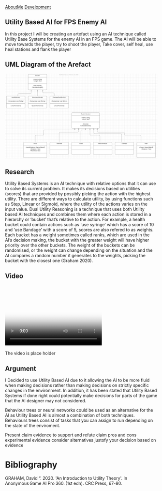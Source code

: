 <a href="https://virtualvortex.github.io/UtilityBaseAI/AboutMe">AboutMe</a> <a href="https://virtualvortex.github.io/UtilityBaseAI/Development">Development</a>

## Utility Based AI for FPS Enemy AI 

In this project I will be creating an artefact using an AI technique called Utility Base Systems for the enemy AI in an FPS game. The AI will be able to move towards the player, try to shoot the player, Take cover, self heal, use heal stations and flank the player   

## UML Diagram of the Arefact

![UML Diagram](PlaceholderUMLDiagram.JPG)

## Research

Utility Based Systems is an AI technique with relative options that it can use to solve its current problem. It makes its decisions based on utilities (scores) that are provided by possibly picking the action with the highest utility. There are different ways to calculate utility, by using functions such as Step, Linear or Sigmoid, where the utility of the actions varies on the input value. Dual Utility Reasoning is a technique that uses both Utility based AI techniques and combines them where each action is stored in a hierarchy or ‘bucket’ that’s relative to the action. For example, a health bucket could contain actions such as ‘use syringe’ which has a score of 10 and ‘use Bandage’ with a score of 5, scores are also refered to as weights. Each bucket has a weight sometimes called ranks, which are used in the AI’s decision making, the bucket with the greater weight will have higher priority over the other buckets. The weight of the buckets can be randomised, or the weight can change depending on the situation and the AI compares a random number it generates to the weights, picking the bucket with the closest one (Graham 2020). 

## Video

<video src="2020-02-24 09-20-56.mp4" poster="AIScreenshot.jpg" width="320" height="200" controls preload></video>

The video is place holder

## Argument

I Decided to use Utility Based AI due to it allowing the AI to be more fluid when making decisions rather than making decisions on strictly specific changes in the environment. In addition, it has been stated that Utility Based Systems if done right could potentially make decisions for parts of the game that the AI designer may not considered.   


Behaviour trees or neural networks could be used as an alternative for the AI as Utility Based AI is almost a combination of both techniques. Behaviours trees consist of tasks that you can assign to run depending on the state of the enviroment. 


Present claim
evidence to support and refute claim
pros and cons
experimental evidence
consider alternatives
justofy your decision based on evidence

# Bibliography
GRAHAM, David “. 2020. 'An Introduction to Utility Theory'. In Anonymous Game AI Pro 360. (1st edn). CRC Press, 67-80. 
